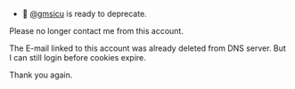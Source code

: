 - 👋 [@gmsicu](https://github.com/gmsicu) is ready to deprecate.

Please no longer contact me from this account.

The E-mail linked to this account was already deleted from DNS server. But I can still login before cookies expire.

Thank you again.
